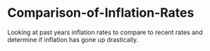 # Comparison-of-Inflation-Rates
Looking at past years inflation rates to compare to recent rates and determine if inflation has gone up drastically.
